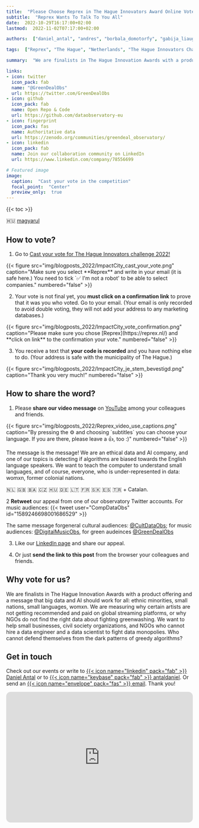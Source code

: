 ```yaml
---
title:  "Please Choose Reprex in The Hague Innovators Award Online Vote"
subtitle:  "Reprex Wants To Talk To You All"
date:  2022-10-29T16:17:00+02:00
lastmod:  2022-11-02T07:17:00+02:00

authors:  ["daniel_antal", "andres", "borbala_domotorfy", "gabija_liaugminaite", "botond_vitos"]

tags:  ["Reprex", "The Hague", "Netherlands", "The Hague Innovators Challenge 2022", "ImpactCity"]

summary:  "We are finalists in The Hague Innovation Awards with a product offering and a message that big data and AI should work for all: ethnic minorities, small nations, small languages, womxn. Please vote for us."

links:
- icon: twitter
  icon_pack: fab
  name: "@GreenDealObs"
  url: https://twitter.com/GreenDealObs
- icon: github
  icon_pack: fab
  name: Open Repo & Code
  url: https://github.com/dataobservatory-eu
- icon: fingerprint
  icon_pack: fas
  name: Authoritative data
  url: https://zenodo.org/communities/greendeal_observatory/
- icon: linkedin
  icon_pack: fab
  name: Join our collaboration community on LinkedIn
  url: https://www.linkedin.com/company/78556699

# Featured image
image: 
  caption:  "Cast your vote in the competition"
  focal_point:  "Center"
  preview_only:  true
---
```

{{< toc >}}

🇭🇺 [magyarul](/impactcity/magyar/)


## How to vote?

1. Go to [Cast your vote for The Hague Innovators challenge 2022!](https://www.impactcity.nl/en/cast-your-vote-for-the-hague-innovators-challenge-2022/)

<td style="text-align: center;">{{< figure src="img/blogposts_2022/ImpactCity_cast_your_vote.png" caption="Make sure you select **Reprex** and write in your email (it is safe here.) You need to tick `✅ I'm not a robot'  to be able to select companies." numbered="false" >}}</td>

2. Your vote is not final yet, you **must click on a confirmation link** to prove that it was you who voted. Go to your email. (Your email is only recorded to avoid double voting, they will not add your address to any marketing databases.)

<td style="text-align: center;">{{< figure src="img/blogposts_2022/ImpactCity_vote_confirmation.png" caption="Please make sure you chose [Reprex](https://reprex.nl/) and **click on link** to the confirmation your vote." numbered="false" >}}</td>

3. You receive a text that **your code is recorded** and you have nothing else to do. (Your address is safe with the municipality of The Hague.)

<td style="text-align: center;">{{< figure src="img/blogposts_2022/ImpactCity_je_stem_bevestigd.png" caption="Thank you very much!" numbered="false" >}}</td>

## How to share the word?

1. Please **share our video message** on [YouTube](https://www.youtube.com/watch?v=bgp-n55TKCk) among your colleagues and friends.

<td style="text-align: center;">{{< figure src="img/blogposts_2022/Reprex_video_use_captions.png" caption="By pressing the ⚙️ and choosing `subtitles` you can choose your language. If you are there, please leave a 👍, too :)" numbered="false" >}}</td>

The message is the message! We are an ethical data and AI company, and one of our topics is detecting if algorithms are biased towards the English language speakers. We want to teach the computer to understand small languages, and of course, everyone, who is under-represented in data: womxn, former colonial nations. 

🇳🇱 🇬🇧 🇧🇦 🇨🇿 🇭🇺 🇩🇪 🇱🇹 🇫🇷 🇸🇰 🇪🇸 🇹🇷 + Catalan. 

2 **Retweet** our appeal from one of our observatory Twitter accounts. For music audiences:
{{< tweet user="CompDataObs" id="1589246698001686529" >}}

The same message forgeneral cultural audiences: [@CultDataObs](https://twitter.com/CultDataObs/status/1587482559851761664); for music audiences: [@DigitalMusicObs](https://twitter.com/DigitalMusicObs/status/1587480876383887369), for green audeinces [@GreenDealObs](https://twitter.com/GreenDealObs/status/1587513316699668482)

3. Like our [LinkedIn page]((https://www.linkedin.com/posts/reprexbv_the-hague-innovators-2022-reprex-activity-6993244940323430400-Z5dD)) and share our appeal.

4. Or just **send the link to this post** from the browser your colleagues and friends.

## Why vote for us?

We are finalists in The Hague Innovation Awards with a product offering and a message that big data and AI should work for all: ethnic minorities, small nations, small languages, womxn.  We are measuring why certain artists are not getting recommended and paid on global streaming platforms, or why NGOs do not find the right data about fighting greenwashing.  We want to help small businesses, civil society organizations, and NGOs who cannot hire a data engineer and a data scientist to fight data monopolies. Who cannot defend themselves from the dark patterns of greedy algorithms? 

## Get in touch

Check out our events or write to [{{< icon name="linkedin" pack="fab" >}} Daniel Antal](https://www.linkedin.com/in/antaldaniel/)  or to [{{< icon name="keybase" pack="fab" >}} antaldaniel](https://keybase.io/antaldaniel). Or send an [{{< icon name="envelope" pack="fas" >}} email](/contact/). Thank you!

<iframe style="border-radius:12px" src="https://open.spotify.com/embed/track/316FLnQsKc6j6d9IJCMBLH?utm_source=generator&theme=0" width="100%" height="352" frameBorder="0" allowfullscreen="" allow="autoplay; clipboard-write; encrypted-media; fullscreen; picture-in-picture" loading="lazy"></iframe>
